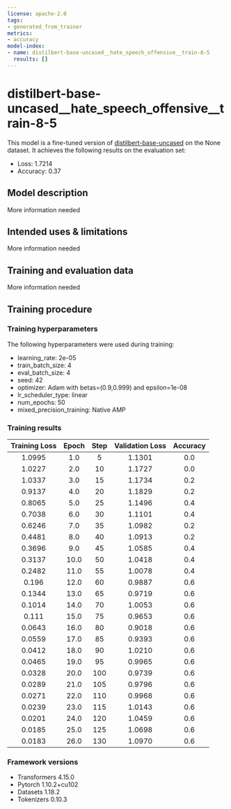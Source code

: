 ```yaml
---
license: apache-2.0
tags:
- generated_from_trainer
metrics:
- accuracy
model-index:
- name: distilbert-base-uncased__hate_speech_offensive__train-8-5
  results: []
---
```


<!-- This model card has been generated automatically according to the information the Trainer had access to. You
should probably proofread and complete it, then remove this comment. -->

# distilbert-base-uncased__hate_speech_offensive__train-8-5

This model is a fine-tuned version of [distilbert-base-uncased](https://huggingface.co/distilbert-base-uncased) on the None dataset.
It achieves the following results on the evaluation set:
- Loss: 1.7214
- Accuracy: 0.37

## Model description

More information needed

## Intended uses & limitations

More information needed

## Training and evaluation data

More information needed

## Training procedure

### Training hyperparameters

The following hyperparameters were used during training:
- learning_rate: 2e-05
- train_batch_size: 4
- eval_batch_size: 4
- seed: 42
- optimizer: Adam with betas=(0.9,0.999) and epsilon=1e-08
- lr_scheduler_type: linear
- num_epochs: 50
- mixed_precision_training: Native AMP

### Training results

| Training Loss | Epoch | Step | Validation Loss | Accuracy |
|:-------------:|:-----:|:----:|:---------------:|:--------:|
| 1.0995        | 1.0   | 5    | 1.1301          | 0.0      |
| 1.0227        | 2.0   | 10   | 1.1727          | 0.0      |
| 1.0337        | 3.0   | 15   | 1.1734          | 0.2      |
| 0.9137        | 4.0   | 20   | 1.1829          | 0.2      |
| 0.8065        | 5.0   | 25   | 1.1496          | 0.4      |
| 0.7038        | 6.0   | 30   | 1.1101          | 0.4      |
| 0.6246        | 7.0   | 35   | 1.0982          | 0.2      |
| 0.4481        | 8.0   | 40   | 1.0913          | 0.2      |
| 0.3696        | 9.0   | 45   | 1.0585          | 0.4      |
| 0.3137        | 10.0  | 50   | 1.0418          | 0.4      |
| 0.2482        | 11.0  | 55   | 1.0078          | 0.4      |
| 0.196         | 12.0  | 60   | 0.9887          | 0.6      |
| 0.1344        | 13.0  | 65   | 0.9719          | 0.6      |
| 0.1014        | 14.0  | 70   | 1.0053          | 0.6      |
| 0.111         | 15.0  | 75   | 0.9653          | 0.6      |
| 0.0643        | 16.0  | 80   | 0.9018          | 0.6      |
| 0.0559        | 17.0  | 85   | 0.9393          | 0.6      |
| 0.0412        | 18.0  | 90   | 1.0210          | 0.6      |
| 0.0465        | 19.0  | 95   | 0.9965          | 0.6      |
| 0.0328        | 20.0  | 100  | 0.9739          | 0.6      |
| 0.0289        | 21.0  | 105  | 0.9796          | 0.6      |
| 0.0271        | 22.0  | 110  | 0.9968          | 0.6      |
| 0.0239        | 23.0  | 115  | 1.0143          | 0.6      |
| 0.0201        | 24.0  | 120  | 1.0459          | 0.6      |
| 0.0185        | 25.0  | 125  | 1.0698          | 0.6      |
| 0.0183        | 26.0  | 130  | 1.0970          | 0.6      |


### Framework versions

- Transformers 4.15.0
- Pytorch 1.10.2+cu102
- Datasets 1.18.2
- Tokenizers 0.10.3
